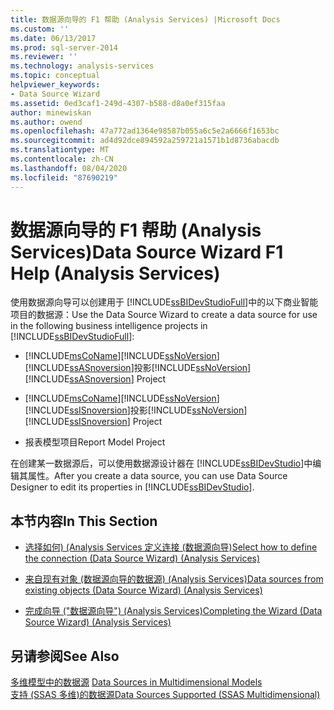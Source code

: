 ```yaml
---
title: 数据源向导的 F1 帮助 (Analysis Services) |Microsoft Docs
ms.custom: ''
ms.date: 06/13/2017
ms.prod: sql-server-2014
ms.reviewer: ''
ms.technology: analysis-services
ms.topic: conceptual
helpviewer_keywords:
- Data Source Wizard
ms.assetid: 0ed3caf1-249d-4307-b588-d8a0ef315faa
author: minewiskan
ms.author: owend
ms.openlocfilehash: 47a772ad1364e98587b055a6c5e2a6666f1653bc
ms.sourcegitcommit: ad4d92dce894592a259721a1571b1d8736abacdb
ms.translationtype: MT
ms.contentlocale: zh-CN
ms.lasthandoff: 08/04/2020
ms.locfileid: "87690219"
---
```

# <a name="data-source-wizard-f1-help-analysis-services"></a><span data-ttu-id="5f2a0-102">数据源向导的 F1 帮助 (Analysis Services)</span><span class="sxs-lookup"><span data-stu-id="5f2a0-102">Data Source Wizard F1 Help (Analysis Services)</span></span>
  <span data-ttu-id="5f2a0-103">使用数据源向导可以创建用于 [!INCLUDE[ssBIDevStudioFull](../includes/ssbidevstudiofull-md.md)]中的以下商业智能项目的数据源：</span><span class="sxs-lookup"><span data-stu-id="5f2a0-103">Use the Data Source Wizard to create a data source for use in the following business intelligence projects in [!INCLUDE[ssBIDevStudioFull](../includes/ssbidevstudiofull-md.md)]:</span></span>  
  
-   [!INCLUDE[msCoName](../includes/msconame-md.md)]<span data-ttu-id="5f2a0-104">[!INCLUDE[ssNoVersion](../includes/ssnoversion-md.md)] [!INCLUDE[ssASnoversion](../includes/ssasnoversion-md.md)]投影</span><span class="sxs-lookup"><span data-stu-id="5f2a0-104">[!INCLUDE[ssNoVersion](../includes/ssnoversion-md.md)] [!INCLUDE[ssASnoversion](../includes/ssasnoversion-md.md)] Project</span></span>  
  
-   [!INCLUDE[msCoName](../includes/msconame-md.md)]<span data-ttu-id="5f2a0-105">[!INCLUDE[ssNoVersion](../includes/ssnoversion-md.md)] [!INCLUDE[ssISnoversion](../includes/ssisnoversion-md.md)]投影</span><span class="sxs-lookup"><span data-stu-id="5f2a0-105">[!INCLUDE[ssNoVersion](../includes/ssnoversion-md.md)] [!INCLUDE[ssISnoversion](../includes/ssisnoversion-md.md)] Project</span></span>  
  
-   <span data-ttu-id="5f2a0-106">报表模型项目</span><span class="sxs-lookup"><span data-stu-id="5f2a0-106">Report Model Project</span></span>  
  
 <span data-ttu-id="5f2a0-107">在创建某一数据源后，可以使用数据源设计器在 [!INCLUDE[ssBIDevStudio](../includes/ssbidevstudio-md.md)]中编辑其属性。</span><span class="sxs-lookup"><span data-stu-id="5f2a0-107">After you create a data source, you can use Data Source Designer to edit its properties in [!INCLUDE[ssBIDevStudio](../includes/ssbidevstudio-md.md)].</span></span>  
  
## <a name="in-this-section"></a><span data-ttu-id="5f2a0-108">本节内容</span><span class="sxs-lookup"><span data-stu-id="5f2a0-108">In This Section</span></span>  
  
-   [<span data-ttu-id="5f2a0-109">选择如何&#41; &#40;Analysis Services 定义连接 &#40;数据源向导&#41;</span><span class="sxs-lookup"><span data-stu-id="5f2a0-109">Select how to define the connection &#40;Data Source Wizard&#41; &#40;Analysis Services&#41;</span></span>](select-how-to-define-the-connection-data-source-wizard-analysis-services.md)  
  
-   [<span data-ttu-id="5f2a0-110">来自现有对象 &#40;数据源向导的数据源&#41; &#40;Analysis Services&#41;</span><span class="sxs-lookup"><span data-stu-id="5f2a0-110">Data sources from existing objects &#40;Data Source Wizard&#41; &#40;Analysis Services&#41;</span></span>](data-sources-from-existing-objects-data-source-wizard-analysis-services.md)  
  
-   [<span data-ttu-id="5f2a0-111">完成向导 &#40;"数据源向导"&#41; &#40;Analysis Services&#41;</span><span class="sxs-lookup"><span data-stu-id="5f2a0-111">Completing the Wizard &#40;Data Source Wizard&#41; &#40;Analysis Services&#41;</span></span>](completing-the-wizard-data-source-wizard-analysis-services.md)  
  
## <a name="see-also"></a><span data-ttu-id="5f2a0-112">另请参阅</span><span class="sxs-lookup"><span data-stu-id="5f2a0-112">See Also</span></span>  
 <span data-ttu-id="5f2a0-113">[多维模型中的数据源](multidimensional-models/data-sources-in-multidimensional-models.md) </span><span class="sxs-lookup"><span data-stu-id="5f2a0-113">[Data Sources in Multidimensional Models](multidimensional-models/data-sources-in-multidimensional-models.md) </span></span>  
 [<span data-ttu-id="5f2a0-114">支持 &#40;SSAS 多维&#41;的数据源</span><span class="sxs-lookup"><span data-stu-id="5f2a0-114">Data Sources Supported &#40;SSAS Multidimensional&#41;</span></span>](multidimensional-models/supported-data-sources-ssas-multidimensional.md)  
  
  
